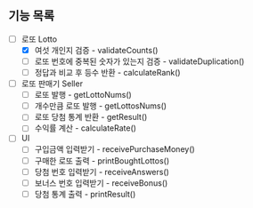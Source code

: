 ## 기능 목록

- [ ] 로또 Lotto
  - [x] 여섯 개인지 검증 - validateCounts()
  - [ ] 로또 번호에 중복된 숫자가 있는지 검증 - validateDuplication()
  - [ ] 정답과 비교 후 등수 반환 - calculateRank()
- [ ] 로또 판매기 Seller
  - [ ] 로또 발행 - getLottoNums()
  - [ ] 개수만큼 로또 발행 - getLottosNums()
  - [ ] 로또 당첨 통계 반환 - getResult()
  - [ ] 수익률 계산 - calculateRate()
- [ ] UI
  - [ ] 구입금액 입력받기 - receivePurchaseMoney()
  - [ ] 구매한 로또 출력 - printBoughtLottos()
  - [ ] 당첨 번호 입력받기 - receiveAnswers()
  - [ ] 보너스 번호 입력받기 - receiveBonus()
  - [ ] 당첨 통계 출력 - printResult()